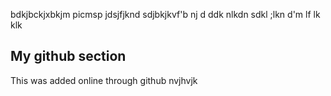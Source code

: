 bdkjbckjxbkjm
picmsp
jdsjfjknd
sdjbkjkvf'b
nj d ddk nlkdn
sdkl ;lkn d'm
lf lk klk

## My github section

This was added online through github
nvjhvjk
